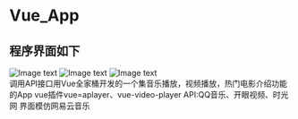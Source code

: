 # Vue_App
## 程序界面如下
![Image text](http://g.recordit.co/M3XJC625dQ.gif)
![Image text](http://g.recordit.co/YTHh0jeaTL.gif)
![Image text](http://g.recordit.co/eTrTpe3Wzm.gif)<br>
调用API接口用Vue全家桶开发的一个集音乐播放，视频播放，热门电影介绍功能的App
vue插件vue=aplayer、vue-video-player
API:QQ音乐、开眼视频、时光网
界面模仿网易云音乐